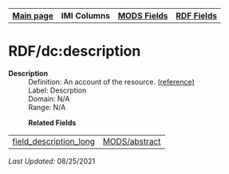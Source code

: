 <!DOCTYPE html>
<html>

<body>
<table style="width:100%">
  <tr>
    <th><a href="index.md">Main page</a></th>
	<th>IMI Columns</th>
    <th><a href="MODS.md">MODS Fields</a></th>
    <th><a href="#">RDF Fields</a></th>
  </tr>
</table>



<h1>RDF/dc:description</h1>
<dl>
  <dt><b>Description</b></dt>
  <dd>Definition: An account of the resource. <a href="http://purl.org/dc/terms/description.html">(reference)</a></dd>
  <dd>Label: Descrption</dd>
  <dd>Domain: N/A</dd>
  <dd>Range: N/A</dd>
</dl>
<dl>
	<dd><b>Related Fields</b></dd>
		<table>
			<td><a href="description.md">field_description_long</a></td>
			<td><a href="mods.abstract.md">MODS/abstract</a></td>
		</table>
</dl>
<p><i>Last Updated: </i></font>08/25/2021</p>
</body>
</html>
